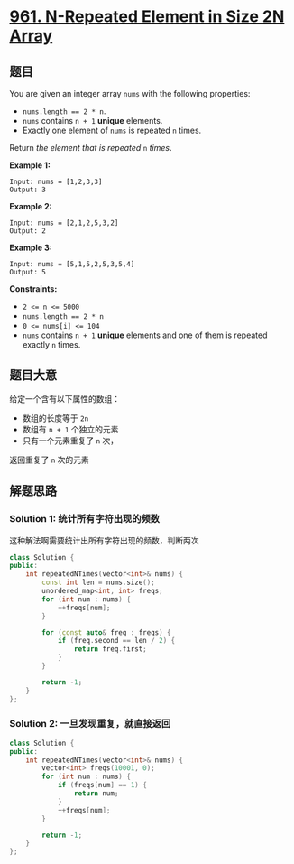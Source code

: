 # [961. N-Repeated Element in Size 2N Array](https://leetcode.com/problems/n-repeated-element-in-size-2n-array/)

## 题目

You are given an integer array `nums` with the following properties:

- `nums.length == 2 * n`.
- `nums` contains `n + 1` **unique** elements.
- Exactly one element of `nums` is repeated `n` times.

Return *the element that is repeated* `n` *times*.

 

**Example 1:**

```
Input: nums = [1,2,3,3]
Output: 3
```

**Example 2:**

```
Input: nums = [2,1,2,5,3,2]
Output: 2
```

**Example 3:**

```
Input: nums = [5,1,5,2,5,3,5,4]
Output: 5
```

 

**Constraints:**

- `2 <= n <= 5000`
- `nums.length == 2 * n`
- `0 <= nums[i] <= 104`
- `nums` contains `n + 1` **unique** elements and one of them is repeated exactly `n` times.

## 题目大意

给定一个含有以下属性的数组：

- 数组的长度等于 `2n`
- 数组有 `n + 1` 个独立的元素
- 只有一个元素重复了 `n` 次，

返回重复了 `n` 次的元素

## 解题思路



### Solution 1: 统计所有字符出现的频数

这种解法啊需要统计出所有字符出现的频数，判断两次

````c++
class Solution {
public:
    int repeatedNTimes(vector<int>& nums) {
        const int len = nums.size();
        unordered_map<int, int> freqs;
        for (int num : nums) {
            ++freqs[num];
        }

        for (const auto& freq : freqs) {
            if (freq.second == len / 2) {
                return freq.first;
            }
        }

        return -1;
    }
};
````
### Solution 2: 一旦发现重复，就直接返回

````c++
class Solution {
public:
    int repeatedNTimes(vector<int>& nums) {
        vector<int> freqs(10001, 0);
        for (int num : nums) {
            if (freqs[num] == 1) {
                return num;
            }
            ++freqs[num];
        }

        return -1;
    }
};
````
